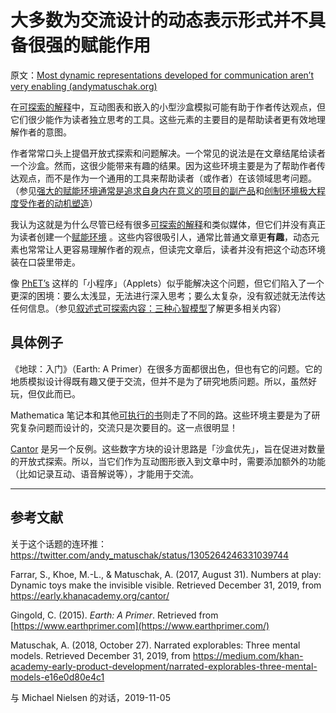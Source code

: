 # 大多数为交流设计的动态表示形式并不具备很强的赋能作用

原文：[Most dynamic representations developed for communication aren’t very enabling (andymatuschak.org)](https://notes.andymatuschak.org/zU6upTVz687icnQegpMhLY8)

在[可探索的解释](https://notes.andymatuschak.org/zRXEyTA5YxgqiBP3UE3C6si)中，互动图表和嵌入的小型沙盒模拟可能有助于作者传达观点，但它们很少能作为读者独立思考的工具。这些元素的主要目的是帮助读者更有效地理解作者的意图。

作者常常口头上提倡开放式探索和问题解决。一个常见的说法是在文章结尾给读者一个沙盒。然而，这很少能带来有趣的结果。因为这些环境主要是为了帮助作者传达观点，而不是作为一个通用的工具来帮助读者（或作者）在该领域思考问题。（参见[强大的赋能环境通常是追求自身内在意义的项目的副产品](https://notes.andymatuschak.org/z2huUCj3ko99HdzFcmEDfZD)和[创制环境极大程度受作者的动机塑造](https://notes.andymatuschak.org/z4wZFERkVVVVy6bN6BE8kQz)）

我认为这就是为什么尽管已经有很多[可探索的解释](https://notes.andymatuschak.org/zRXEyTA5YxgqiBP3UE3C6si)和类似媒体，但它们并没有真正为读者创建一个[赋能环境](https://notes.andymatuschak.org/z492hGrHvRvJiEY9UfB4Mby) 。这些内容很吸引人，通常比普通文章更**有趣**，动态元素也常常让人更容易理解作者的观点，但读完文章后，读者并没有把这个动态环境装在口袋里带走。

像 [PhET’s](https://phet.colorado.edu/en/simulations/category/new)  这样的「小程序」（Applets）似乎能解决这个问题，但它们陷入了一个更深的困境：要么太浅显，无法进行深入思考；要么太复杂，没有叙述就无法传达任何信息。（参见[叙述式可探索内容：三种心智模型](https://medium.com/khan-academy-early-product-development/narrated-explorables-three-mental-models-e16e0d80e4c1)了解更多相关内容）

## 具体例子

《地球：入门》（Earth: A Primer）在很多方面都很出色，但也有它的问题。它的地质模拟设计得既有趣又便于交流，但并不是为了研究地质问题。所以，虽然好玩，但仅此而已。

Mathematica 笔记本和其他[可执行的书](https://notes.andymatuschak.org/zLNcy2JiH3AGNaZjYkHzK9P)则走了不同的路。这些环境主要是为了研究复杂问题而设计的，交流只是次要目的。这一点很明显！

[Cantor](https://notes.andymatuschak.org/zMjVwTZCK3vJmfxqexQVYYQ) 是另一个反例。这些数字方块的设计思路是「沙盒优先」，旨在促进对数量的开放式探索。所以，当它们作为互动图形嵌入到文章中时，需要添加额外的功能（比如记录互动、语音解说等），才能用于交流。

------

## 参考文献

关于这个话题的连环推：https://twitter.com/andy_matuschak/status/1305264246331039744

Farrar, S., Khoe, M.-L., & Matuschak, A. (2017, August 31). Numbers at play: Dynamic toys make the invisible visible. Retrieved December 31, 2019, from https://early.khanacademy.org/cantor/

Gingold, C. (2015). *Earth: A Primer*. Retrieved from [https://www.earthprimer.com](https://www.earthprimer.com/)

Matuschak, A. (2018, October 27). Narrated explorables: Three mental models. Retrieved December 31, 2019, from https://medium.com/khan-academy-early-product-development/narrated-explorables-three-mental-models-e16e0d80e4c1

与 Michael Nielsen 的对话，2019-11-05